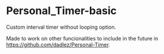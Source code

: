 # Personal_Timer-basic
Custom interval timer without looping option.

Made to work on other funcionalities to include in the future in https://github.com/dadlez/Personal-Timer.
